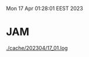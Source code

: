 Mon 17 Apr 01:28:01 EEST 2023
# JAM
<a href='./cache/202304/17_01.log'>./cache/202304/17_01.log</a>
